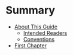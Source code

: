 # Summary

* [About This Guide](README.md)
  * [Intended Readers](intended-readers.md)
  * [Conventions](conventions.md)
* [First Chapter](chapter1.md)

